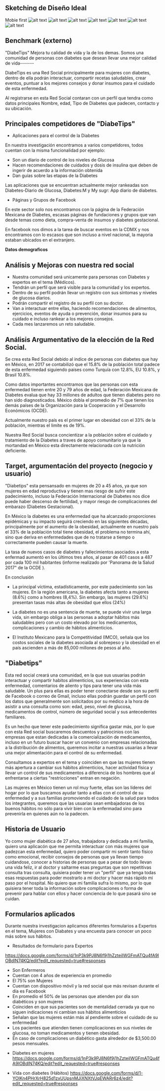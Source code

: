 ## Sketching de Diseño Ideal
Mobie first
![alt text](img/general.jpg)
![alt text](img/carruselinicio.jpg)
![alt text](img/inicio.jpg)
![alt text](img/inicio1.jpg)
![alt text](img/registrousuario.jpg)
![alt text](img/comentario.jpg)
![alt text](img/feed.jpg)
## Benchmark (externo)
"DiabeTips"
Mejora tu calidad de vida y la de los demas.
Somos una comunidad de personas con diabetes que desean llevar una mejor calidad de vida-------

DiabeTips es una Red Social principalmente para mujeres con diabetes, dentro de ella podrán interactuar, compartir recetas saludables, crear eventos, puntuar a los mejores consejos y donar insumos para el cuidado de esta enfermedad.

Al registrarse en esta Red Social contaran con un perfil que tendra como datos principales Nombre, edad, Tipo de Diabetes que padecen, contacto y su ubicación.

## Principales competidores de "DiabeTips"

- Aplicaciones para el control de la Diabetes

En nuestra investigación encontramos a varios competidores, todos cuentan con la misma funcionalidad por ejemplo:

- Son un diario de control de los niveles de Glucosa
- Hacen recomendaciones de cuidados y dosis de insulina que deben de ingerir de acuerdo a la información obtenida
- Dan guías sobre las etapas de la Diabetes

Las aplicaciones que se encuentran actualmente mejor rankeadas son  Diabetes-Diario de Glucosa, Diabetes:M y My sugr: App diario de diabetes.


- Páginas y Grupos de Facebook

En este sector solo nos encontramos con la página de la Federación Mexicana de Diabetes, escasas páginas de fundaciones y grupos que van desde temas como dieta, compra-venta de insumos y diabetes gestacional.

En facebook nos dimos a la tarea de buscar eventos en la CDMX y nos encontramos con lo escasos que son incluso a nivel nacional, la mayoria estaban ubicados en el extranjero.

**Datos demograficos**

## Análisis y Mejoras con nuestra red social

- Nuestra comunidad será unicamente para personas con Diabetes y expertos en el tema (Médicos).
- Tendrán un perfil que será visible para la comunidad y los expertos.
- Dentro de su perfil podrán llevar un registro con sus síntomas y niveles de glucosa diarios.
- Podrán compartir el registro de su perfil con su doctor.
- Van a interactuar entre ellas, haciendo recomendaciones de alimentos, ejercicios, eventos de ayuda o prevención, donar insumos para su cuidado e incluso rankear a los mejores consejos.
- Cada mes lanzaremos un reto saludable.

## Análisis Argumentativo de la elección de la Red Social.

Se crea esta Red Social debido al indice de personas con diabetes que hay en México, en 2017 se contabilizó que el 15.8% de la población total padece de esta enfermedad siguiendo paises como Turquía con 12.8%, EU 10.8%, y Brasil 10.8%.

Como datos importantes encontramos que las personas con esta enfermedad tienen entre 20 y 79 años de edad, la Federación Mexicana de Diabetes evalua que hay 33 millones de adultos que tienen diabetes pero no han sido diagnosticados. México dobla el promedio de 7% que tienen los demás países de la Organización para la Cooperación y el Desarrollo Económicos (OCDE).

Actualmente nuestro país es el primer lugar en obesidad con el 33% de la población, mientras el limite es de 19%.

Nuestra Red Social busca concientizar a la población sobre el cuidado y tratamiento de la Diabetes a traves de apoyo comunitario ya que la mortandad en México esta directamente relacionada con la nutrición deficiente.

## Target, argumentación del proyecto (negocio y usuario)

"Diabetips" esta pensansado en mujeres de 20 a 45 años, ya que son mujeres en edad reproductiva y tienen mas riesgo de sufrir este padecimiento, incluso la Federación Internacional de Diabetes nos dice puede haber descenso de fertilidad, y mayor riesgo de complicaciones del embarazo (Diabetes Gestacional).

En México la diabetes es una enfermedad que ha alcanzado proporciones epidémicas y su impacto seguirá creciendo en las siguientes décadas, principalmente por el aumento de la obesidad, actualmente en nuestro país el 33% de la población total tiene obesidad, el problema no termina ahí, sino que deriva en enfermedades que de no tratarse a tiempo o correctamente pueden causar la muerte.

La tasa de nuevos casos de diabetes y fallecimientos asociados a esta enfermad aumentó en los últimos tres años, al pasar de 401 casos a 487 por cada 100 mil habitantes (informe realizado por 'Panorama de la Salud 2017" de la OCDE ).

En conclusión

* La principal víctima, estadísticamente, por este padecimiento son las mujeres. En la región americana, la diabetes afecta tanto a mujeres (8.6%) como a hombres (8,4%). Sin embargo, las mujeres (29.6%) presentan tasas más altas de obesidad que ellos (24%)

* La diabetes no es una sentencia de muerte, se puede vivir una larga vida, sin embargo obliga a las personas a adoptar hábitos más saludables pero con un costo elevado por los medicamentos, complicaciones y cambio de hábitos alimenticios.

* El Instituto Mexicano para la Competitividad (IMCO), señala que los costos sociales de la diabetes asociada al sobrepeso y la obesidad en el país ascienden a más de 85,000 millones de pesos al año.

## "Diabetips"

Esta red social creará una comunidad, en la que sus usuarias podrán interactuar y compartir habitos alimenticios, sus experiencias con esta enfermedad, comentarios de aliento y tips para tener una vida más saludable. Un plus para ellas es poder tener conectarse desde son su perfil de Facebook o correo de Gmail, incluso ellas podrán guardar un perfil con los datos que generalmente son solicitados por su médico a la hora de asistir a una consulta como son: edad, peso, nivel de glucosa, medicamentos de control, número de seguridad social y sus antecedentes familiares.

Es un hecho que tener este padecimiento significa gastar más, por lo que con esta Red social buscaremos descuentos y patrocinios con las empresas que estan dedicadas a la comercialización de medicamentos,  incluso en un futuro buscar hacer un convenio con empresas relacionadas a la distribución de alimentos, queremos incitar a nuestras usuarias a llevar una mejor alimentación para el control de su enfermedad.

Consultamos a expertos en el tema y coinciden en que las mujeres tienen más apertura a cambiar sus hábitos alimenticios, hacer actividad física y llevar un control de sus medicamentos a diferencia de los hombres que al enfrentarse a ciertas "restricciones" entran en negación.

Las mujeres en México tienen un rol muy fuerte, ellas son las líderes del hogar por lo que buscamos ayudar tanto a ellas con el control de su enfermedad y a sus familias promoviendo el cuidado de la salud para todos los integrantes, queremos que las usuarias sean embajadoras de los buenos hábitos no sólo para vivir bien con la enfermadad sino para prevenirla en quienes aún no la padecen.


## Historia de Usuario

Yo como mujer diabética de 27 años, trabajadora y dedicada a mi familia, quiero una aplicacón que me permita interactuar con más mujeres que padezcan esta enfermedad, quiero poder compartir mi sentir tanto físico como emocional, recibir consejos de personas que ya llevan tiempo cuidandose, conocer a historias de personas que a pesar de todo llevan una vida feliz, ir al doctor y saltarme esas preguntas que son repetitivas consulta tras consulta, quisiera poder tener un "perfil" que ya tenga todas esas respuestas para poder mostrarlo a mi doctor y hacer más rápido mi paso por el hospital. No quiero que mi familia sufra lo mismo, por lo que quisiera tener toda la información sobre complicaciones o forma de prevenir para hablar con ellos y hacer conciencia de lo que pasará sino se cuidan.

## Formularios aplicados

Durante nuestra investigacion aplicamos diferentes formularios a Expertos en el tema, Mujeres con Diabates y una encuesta para conocer un poco más sobre sus hábitos.

* Resultados de formulario para Expertos

https://docs.google.com/forms/d/1nP3k9PJ8N6f9j1hZzteiIWGFmATQu4fA9IOBdlN74KQ/edit?edit_requested=true#responses
- Son Enfermeros
- Cuentan con 4 años de experiencia en promedio
- El 75% son Mujeres
- Cuentan con dispositivo móvil y la red social que más revisan durante el día es Facebook
- En promedio el 50% de las personas que atienden por día son diabéticos y son mujeres
- Coinciden en que sus pacientes son de mentalidad cerrada ya que no siguen indicaciones ni cambian sus hábitos alimenticios
- Señalan que las mujeres están más al pendiente sobre el cuidado de su enfermedad
- Los pacientes que atienden tienen complicaciones en sus niveles de glucosa, no toman medicamentos y tienen obesidad.
- En caso de complicaciones un diabético gasta alrededor de $3,500.00 pesos mensuales.

* Diabetes en mujeres
https://docs.google.com/forms/d/1nP3k9PJ8N6f9j1hZzteiIWGFmATQu4fA9IOBdlN74KQ/edit?edit_requested=true#responses

* Vida con diabetes (Hábitos) 
https://docs.google.com/forms/d/1-YOlKn4PHrXrH825d1zxUUpsnMJjXNXtVJqEWARr6z4/edit?edit_requested=true#responses
